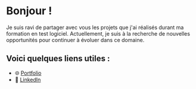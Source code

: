 
# Bonjour !

Je suis ravi de partager avec vous les projets que j'ai réalisés durant ma formation en test logiciel. Actuellement, je suis à la recherche de nouvelles opportunités pour continuer à évoluer dans ce domaine.

## Voici quelques liens utiles :

- 🌐 [Portfolio](https://esmailhaidari24.github.io/portfolio/)
- 💼 [LinkedIn](https://www.linkedin.com/in/esmail-haidari-31483b16a)


